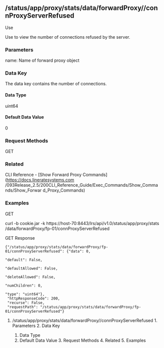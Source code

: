 ## /status/app/proxy/stats/data/forwardProxy/<name>/connProxyServerRefused

Use

Use to view the number of connections refused by the server.

### Parameters

name: Name of forward proxy object

### Data Key

The data key contains the number of connections.

#### Data Type

uint64

#### Default Data Value

0

### Request Methods

GET

### Related

CLI Reference - [Show Forward Proxy Commands](https://docs.lineratesystems.com
/093Release_2.5/200CLI_Reference_Guide/Exec_Commands/Show_Commands/Show_Forwar
d_Proxy_Commands)

### Examples

GET

curl -b cookie.jar -k https://host-70:8443/lrs/api/v1.0/status/app/proxy/stats
/data/forwardProxy/fp-01/connProxyServerRefused

GET Response

    
    {"/status/app/proxy/stats/data/forwardProxy/fp-01/connProxyServerRefused": {"data": 0,
                                                                                 "default": False,
                                                                                 "defaultAllowed": False,
                                                                                 "deleteAllowed": False,
                                                                                 "numChildren": 0,
                                                                                 "type": "uint64"},
     "httpResponseCode": 200,
     "recurse": False,
     "requestPath": "/status/app/proxy/stats/data/forwardProxy/fp-01/connProxyServerRefused"}
    

  1. /status/app/proxy/stats/data/forwardProxy/<name>/connProxyServerRefused
    1. Parameters
    2. Data Key
      1. Data Type
      2. Default Data Value
    3. Request Methods
    4. Related
    5. Examples

